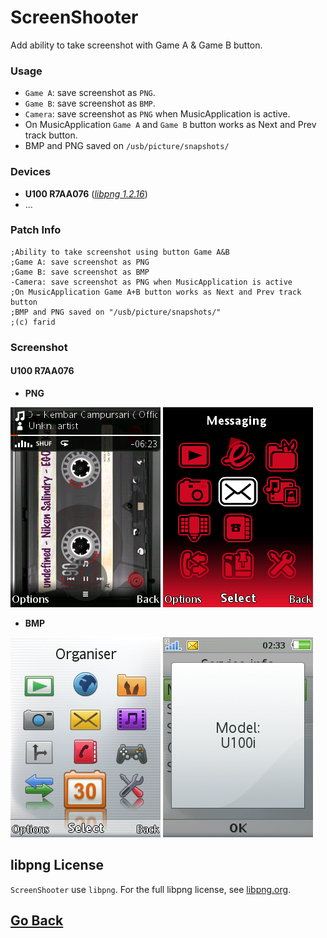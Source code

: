 # ScreenShooter
Add ability to take screenshot with Game A & Game B button.  

### Usage
- `Game A`: save screenshot as `PNG`.
- `Game B`: save screenshot as `BMP`.
- `Camera`: save screenshot as `PNG` when MusicApplication is active.
- On MusicApplication `Game A` and `Game B` button works as Next and Prev track button.
- BMP and PNG saved on `/usb/picture/snapshots/`

### Devices
- **U100 R7AA076** ([*libpng 1.2.16*](https://sourceforge.net/projects/libpng/files/libpng12/older-releases/1.2.16/))
- ...

### Patch Info
```
;Ability to take screenshot using button Game A&B
;Game A: save screenshot as PNG
;Game B: save screenshot as BMP
-Camera: save screenshot as PNG when MusicApplication is active
;On MusicApplication Game A+B button works as Next and Prev track button
;BMP and PNG saved on "/usb/picture/snapshots/"
;(c) farid
```

### Screenshot
#### **U100 R7AA076**
- **PNG**

![save-png1](snapshots/scr00-57-39.png) 
![save-png2](snapshots/scr03-09-25.png)

- **BMP**

![save-bmp1](snapshots/scr02-32-49.bmp) 
![save-bmp2](snapshots/scr02-33-46.bmp)

## libpng License
`ScreenShooter` use `libpng`. For the full libpng license, see [libpng.org](http://www.libpng.org/pub/png/libpng.html).

## [Go Back](../readme.md)